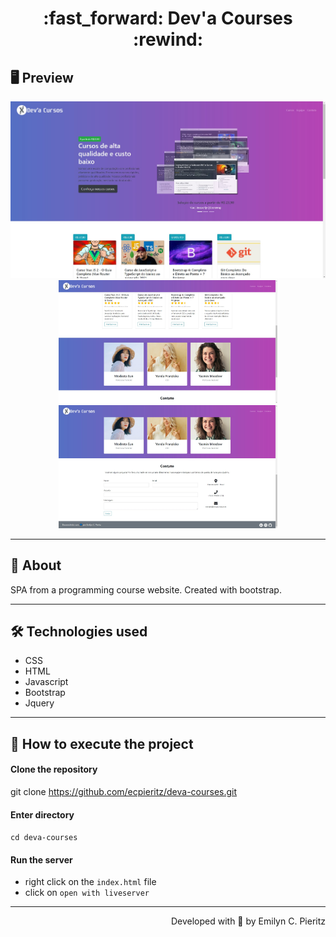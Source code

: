 <h1 align = "center"> :fast_forward: Dev'a Courses :rewind: </h1>

## 🖥 Preview
<p align = "center">
  <img src = "https://github.com/ecpieritz/deva-courses/blob/main/public/img/print-01.jpg?raw=true" width = "700" height = "auto">
  <img src = "https://github.com/ecpieritz/deva-courses/blob/main/public/img/print-02.jpg?raw=true" width = "350" height = "auto">
  <img src = "https://github.com/ecpieritz/deva-courses/blob/main/public/img/print-03.jpg?raw=true" width = "350" height = "auto">
</p>

---

## 📖 About
<p>SPA from a programming course website. Created with bootstrap.</p>

---

## 🛠 Technologies used
- CSS
- HTML
- Javascript
- Bootstrap
- Jquery

---

## 🚀 How to execute the project
#### Clone the repository
git clone https://github.com/ecpieritz/deva-courses.git

#### Enter directory
`cd deva-courses`

#### Run the server
- right click on the `index.html` file
- click on `open with liveserver`

---
<p align = "right">Developed with 💙 by Emilyn C. Pieritz</p>


